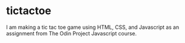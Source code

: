 # tictactoe

I am making a tic tac toe game using HTML, CSS, and Javascript as an assignment from The Odin Project Javascript course.
